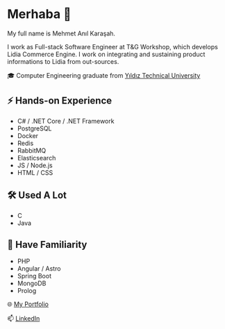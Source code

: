 # Merhaba 👋

My full name is Mehmet Anıl Karaşah.

I work as Full-stack Software Engineer at T&G Workshop, which develops Lidia Commerce Engine. I work on integrating and sustaining product informations to Lidia from out-sources.

🎓 Computer Engineering graduate from [Yıldız Technical University](https://yildiz.edu.tr/)

## ⚡ Hands-on Experience
- C# / .NET Core / .NET Framework
- PostgreSQL
- Docker
- Redis
- RabbitMQ
- Elasticsearch
- JS / Node.js
- HTML / CSS

## 🛠️ Used A Lot
- C
- Java

## 🔭 Have Familiarity
- PHP
- Angular / Astro
- Spring Boot
- MongoDB
- Prolog

🌐 [My Portfolio](https://www.anilkarasah.com/)

📫 [LinkedIn](https://www.linkedin.com/in/anilkarasah/)
